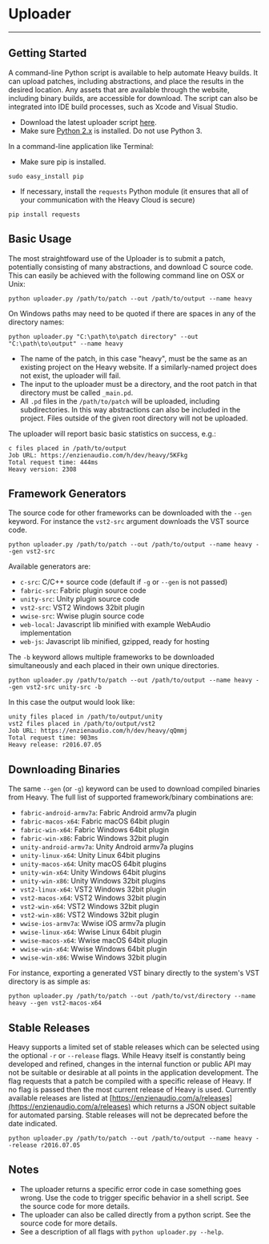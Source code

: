 # Uploader
---

## Getting Started
A command-line Python script is available to help automate Heavy builds. It can upload patches, including abstractions, and place the results in the desired location. Any assets that are available through the website, including binary builds, are accessible for download. The script can also be integrated into IDE build processes, such as Xcode and Visual Studio.

* Download the latest uploader script [here](https://enzienaudio.com/static/uploader.py).
* Make sure [Python 2.x](https://www.python.org/downloads/) is installed. Do not use Python 3.

In a command-line application like Terminal:

* Make sure pip is installed.

```
sudo easy_install pip
```

* If necessary, install the `requests` Python module (it ensures that all of your communication with the Heavy Cloud is secure)

```
pip install requests
```



## Basic Usage
The most straightfoward use of the Uploader is to submit a patch, potentially consisting of many abstractions, and download C source code. This can easily be achieved with the following command line on OSX or Unix:

```
python uploader.py /path/to/patch --out /path/to/output --name heavy
```

On Windows paths may need to be quoted if there are spaces in any of the directory names:

```
python uploader.py "C:\path\to\patch directory" --out "C:\path\to\output" --name heavy
```

* The name of the patch, in this case "heavy", must be the same as an existing project on the Heavy website. If a similarly-named project does not exist, the uploader will fail.
* The input to the uploader must be a directory, and the root patch in that directory must be called `_main.pd`.
* All `.pd` files in the `/path/to/patch` will be uploaded, including subdirectories. In this way abstractions can also be included in the project. Files outside of the given root directory will not be uploaded.

The uploader will report basic basic statistics on success, e.g.:

```
c files placed in /path/to/output
Job URL: https://enzienaudio.com/h/dev/heavy/5KFkg
Total request time: 444ms
Heavy version: 2308
```

## Framework Generators
The source code for other frameworks can be downloaded with the `--gen` keyword. For instance the `vst2-src` argument downloads the VST source code.

```
python uploader.py /path/to/patch --out /path/to/output --name heavy --gen vst2-src
```

Available generators are:
* `c-src`: C/C++ source code (default if `-g` or `--gen` is not passed)
* `fabric-src`: Fabric plugin source code
* `unity-src`: Unity plugin source code
* `vst2-src`: VST2 Windows 32bit plugin
* `wwise-src`: Wwise plugin source code
* `web-local`: Javascript lib minified with example WebAudio implementation
* `web-js`: Javascript lib minified, gzipped, ready for hosting

The `-b` keyword allows multiple frameworks to be downloaded simultaneously and each placed in their own unique directories.

```
python uploader.py /path/to/patch --out /path/to/output --name heavy --gen vst2-src unity-src -b
```

In this case the output would look like:
```
unity files placed in /path/to/output/unity
vst2 files placed in /path/to/output/vst2
Job URL: https://enzienaudio.com/h/dev/heavy/qQmmj
Total request time: 903ms
Heavy release: r2016.07.05
```

## Downloading Binaries
The same `--gen` (or `-g`) keyword can be used to download compiled binaries from Heavy. The full list of supported framework/binary combinations are:
* `fabric-android-armv7a`: Fabric Android armv7a plugin
* `fabric-macos-x64`: Fabric macOS 64bit plugin
* `fabric-win-x64`: Fabric Windows 64bit plugin
* `fabric-win-x86`: Fabric Windows 32bit plugin
* `unity-android-armv7a`: Unity Android armv7a plugins
* `unity-linux-x64`: Unity Linux 64bit plugins
* `unity-macos-x64`: Unity macOS 64bit plugins
* `unity-win-x64`: Unity Windows 64bit plugins
* `unity-win-x86`: Unity Windows 32bit plugins
* `vst2-linux-x64`: VST2 Windows 32bit plugin
* `vst2-macos-x64`: VST2 Windows 32bit plugin
* `vst2-win-x64`: VST2 Windows 32bit plugin
* `vst2-win-x86`: VST2 Windows 32bit plugin
* `wwise-ios-armv7a`: Wwise iOS armv7a plugin
* `wwise-linux-x64`: Wwise Linux 64bit plugin
* `wwise-macos-x64`: Wwise macOS 64bit plugin
* `wwise-win-x64`: Wwise Windows 64bit plugin
* `wwise-win-x86`: Wwise Windows 32bit plugin

For instance, exporting a generated VST binary directly to the system's VST directory is as simple as:

```
python uploader.py /path/to/patch --out /path/to/vst/directory --name heavy --gen vst2-macos-x64
```

## Stable Releases
Heavy supports a limited set of stable releases which can be selected using the optional `-r` or `--release` flags. While Heavy itself is constantly being developed and refined, changes in the internal function or public API may not be suitable or desirable at all points in the application development. The flag requests that a patch be compiled with a specific release of Heavy. If no flag is passed then the most current release of Heavy is used. Currently available releases are listed at [https://enzienaudio.com/a/releases](https://enzienaudio.com/a/releases) which returns a JSON object suitable for automated parsing. Stable releases will not be deprecated before the date indicated.

```
python uploader.py /path/to/patch --out /path/to/output --name heavy --release r2016.07.05
```

## Notes
* The uploader returns a specific error code in case something goes wrong. Use the code to trigger specific behavior in a shell script. See the source code for more details.
* The uploader can also be called directly from a python script. See the source code for more details.
* See a description of all flags with `python uploader.py --help`.
